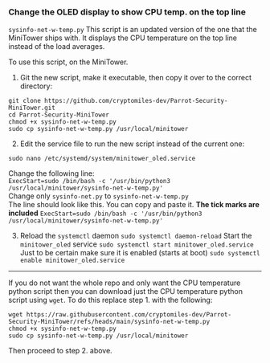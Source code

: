 ### Change the OLED display to show CPU temp. on the top line  


`sysinfo-net-w-temp.py`  This script is an updated version of the one that the MiniTower ships with.  It displays the CPU temperature on the top line instead of the load averages.  

To use this script, on the MiniTower.
1. Git the new script, make it executable, then copy it over to the correct directory:
```
git clone https://github.com/cryptomiles-dev/Parrot-Security-MiniTower.git
cd Parrot-Security-MiniTower
chmod +x sysinfo-net-w-temp.py
sudo cp sysinfo-net-w-temp.py /usr/local/minitower
```
2. Edit the service file to run the new script instead of the current one:
```
sudo nano /etc/systemd/system/minitower_oled.service  
```
Change the following line:  
`ExecStart=sudo /bin/bash -c '/usr/bin/python3 /usr/local/minitower/sysinfo-net-w-temp.py'`  
Change only `sysinfo-net.py` to `sysinfo-net-w-temp.py`  
The line should look like this.  You can copy and paste it.   **The tick marks are included**
`ExecStart=sudo /bin/bash -c '/usr/bin/python3 /usr/local/minitower/sysinfo-net-w-temp.py'`  

3. Reload the `systemctl` daemon
`sudo systemctl daemon-reload`
Start the `minitower_oled` service
`sudo systemctl start minitower_oled.service`
Just to be certain make sure it is enabled (starts at boot)
`sudo systemctl enable minitower_oled.service`


---

If you do not want the whole repo and only want the CPU temperature python script then you can download just the CPU temperature python script using `wget`.  To do this replace step 1. with the following:  
```  
wget https://raw.githubusercontent.com/cryptomiles-dev/Parrot-Security-MiniTower/refs/heads/main/sysinfo-net-w-temp.py   
chmod +x sysinfo-net-w-temp.py
sudo cp sysinfo-net-w-temp.py /usr/local/minitower
```
Then proceed to step 2. above.
